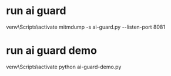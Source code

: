 # run ai guard
venv\Scripts\activate
mitmdump -s ai-guard.py --listen-port 8081

# run ai guard demo
venv\Scripts\activate
python ai-guard-demo.py